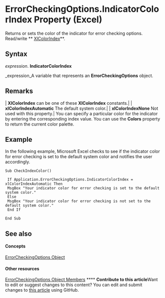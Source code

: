 
# ErrorCheckingOptions.IndicatorColorIndex Property (Excel)

Returns or sets the color of the indicator for error checking options. Read/write  ** [XlColorIndex](b925578b-d654-61fa-03fa-67631ea8c5d1.md)**.


## Syntax

 _expression_. **IndicatorColorIndex**

 _expression_A variable that represents an  **ErrorCheckingOptions** object.


## Remarks



| **XlColorIndex** can be one of these **XlColorIndex** constants.|
| **xlColorIndexAutomatic** The default system color.|
| **xlColorIndexNone** Not used with this property.|
You can specify a particular color for the indicator by entering the corresponding index value. You can use the  **Colors** property to return the current color palette.


## Example

In the following example, Microsoft Excel checks to see if the indicator color for error checking is set to the default system color and notifies the user accordingly.


```
Sub CheckIndexColor() 
 
 If Application.ErrorCheckingOptions.IndicatorColorIndex = xlColorIndexAutomatic Then 
 MsgBox "Your indicator color for error checking is set to the default system color." 
 Else 
 MsgBox "Your indicator color for error checking is not set to the default system color." 
 End If 
 
End Sub
```


## See also


#### Concepts


 [ErrorCheckingOptions Object](f62d3b08-a08f-d028-8e33-4bfd8799dc44.md)
#### Other resources


 [ErrorCheckingOptions Object Members](257ede5e-bbc2-2da7-d2e1-f62ff0f02512.md)
****   **Contribute to this article**Want to edit or suggest changes to this content? You can edit and submit changes to  [this article](https://github.com/jhershey00/VBA_Excel_Test/OpenXMLCon/articles/4818c6b6-8cb9-705a-a441-e35159b4ffa8.md) using GitHub.

